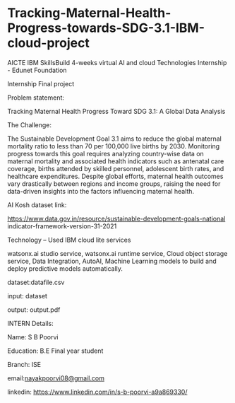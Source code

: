 # Tracking-Maternal-Health-Progress-towards-SDG-3.1-IBM-cloud-project

 AICTE IBM SkillsBuild 4-weeks virtual AI and cloud Technologies Internship - Edunet Foundation

 Internship Final project 
 
Problem statement:

Tracking Maternal Health Progress Toward SDG 3.1: A Global Data Analysis

The Challenge:

The Sustainable Development Goal 3.1 aims to reduce the global maternal mortality 
ratio to less than 70 per 100,000 live births by 2030. Monitoring progress towards this 
goal requires analyzing country-wise data on maternal mortality and associated health 
indicators such as antenatal care coverage, births attended by skilled personnel, 
adolescent birth rates, and healthcare expenditures. Despite global efforts, maternal 
health outcomes vary drastically between regions and income groups, raising the need 
for data-driven insights into the factors influencing maternal health.

AI Kosh dataset link:

https://www.data.gov.in/resource/sustainable-development-goals-national
indicator-framework-version-31-2021 

Technology – Used IBM cloud lite services

watsonx.ai studio service,
watsonx.ai runtime service,
Cloud object storage service,
Data Integration,
AutoAI,
Machine Learning models to build and deploy predictive models automatically.

dataset:datafile.csv

input: dataset

output: output.pdf

INTERN Details:

Name: S B Poorvi

Education: B.E Final year student

Branch: ISE

email:nayakpoorvi08@gmail.com

linkedin: https://www.linkedin.com/in/s-b-poorvi-a9a869330/
